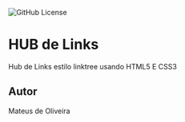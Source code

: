 ![GitHub License](https://img.shields.io/github/license/mattesilva/hub-links?style=flat-square)

# HUB de Links
Hub de Links estilo linktree usando HTML5 E CSS3
## Autor
Mateus de Oliveira
